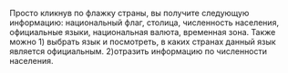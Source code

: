 Просто кликнув по флажку страны, вы получите следующую информацию:
национальный флаг, столица, численность населения, официальные языки, национальная валюта,
временная зона.
Также можно 1) выбрать язык и посмотреть, в каких странах данный язык является официальным.
2)отразить информацию по численности населения.
